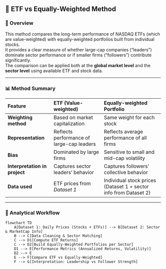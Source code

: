 ## 🧭 ETF vs Equally-Weighted Method

### 📘 Overview
This method compares the long-term performance of NASDAQ ETFs (which are value-weighted) with equally-weighted portfolios built from individual stocks.  
It provides a clear measure of whether large-cap companies (“leaders”) dominate sector performance or if smaller firms (“followers”) contribute significantly.  
The comparison can be applied both at the **global market level** and the **sector level** using available ETF and stock data.

---

### 📊 Method Summary

| Feature | ETF (Value-weighted) | Equally-weighted Portfolio |
|:--|:--|:--|
| **Weighting method** | Based on market capitalization | Same weight for each stock |
| **Representation** | Reflects performance of large-cap leaders | Reflects average performance of all firms |
| **Bias** | Dominated by large firms | Sensitive to small and mid-cap volatility |
| **Interpretation in project** | Captures sector leaders’ behavior | Captures followers’ collective behavior |
| **Data used** | ETF prices from *Dataset 1* | Individual stock prices (Dataset 1 + sector info from Dataset 2) |

---

### 🔁 Analytical Workflow

```mermaid
flowchart TD
    A[Dataset 1: Daily Prices (Stocks + ETFs)] --> B[Dataset 2: Sector & MarketCap Info]
    B --> C[Data Cleaning & Sector Matching]
    C --> D1[Compute ETF Returns]
    C --> D2[Build Equally-Weighted Portfolios per Sector]
    D1 --> E[Performance Metrics (Annualized Returns, Volatility)]
    D2 --> E
    E --> F[Compare ETF vs Equally-Weighted]
    F --> G[Interpretation: Leadership vs Follower Strength]
